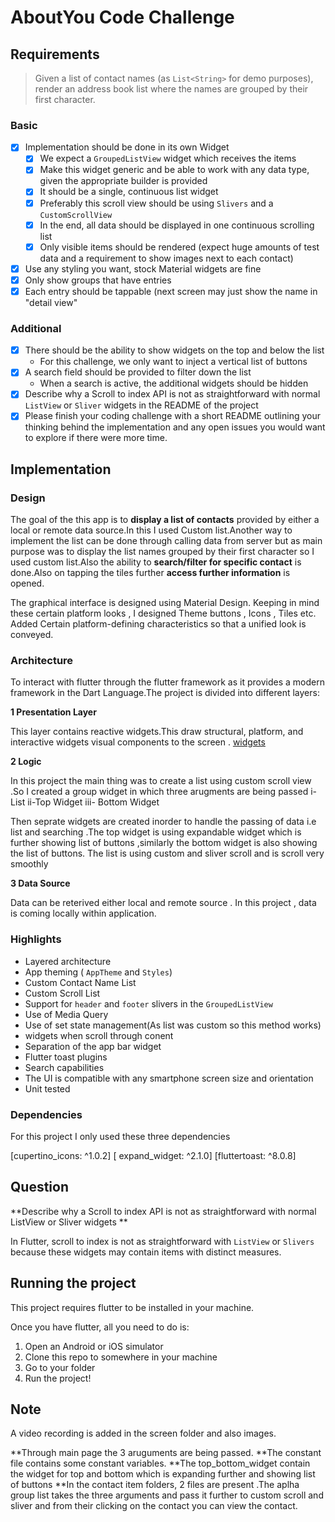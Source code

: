 # AboutYou Code Challenge

## Requirements

> Given a list of contact names (as `List<String>` for demo purposes), render an address book list where the names are grouped by their first character.

### Basic

- [x] Implementation should be done in its own Widget
    - [x] We expect a `GroupedListView` widget which receives the items
    - [x] Make this widget generic and be able to work with any data type, given the appropriate builder is provided
    - [x] It should be a single, continuous list widget
    - [x] Preferably this scroll view should be using `Slivers` and a `CustomScrollView`
    - [x] In the end, all data should be displayed in one continuous scrolling list
    - [x] Only visible items should be rendered (expect huge amounts of test data and a requirement to show images next to each contact)
- [x] Use any styling you want, stock Material widgets are fine
- [x] Only show groups that have entries
- [x] Each entry should be tappable (next screen may just show the name in "detail view"

### Additional

- [x] There should be the ability to show widgets on the top and below the list
    - For this challenge, we only want to inject a vertical list of buttons
- [x] A search field should be provided to filter down the list
    -  When a search is active, the additional widgets should be hidden
- [x] Describe why a Scroll to index API is not as straightforward with normal `ListView` or `Sliver` widgets in the README of the project
- [x] Please finish your coding challenge with a short README outlining your thinking behind the implementation and any open issues you would want to explore if there were more time.

## Implementation

### Design

The goal of the this app  is to **display a list of contacts** provided by either a local or remote data source.In this I used Custom list.Another way to implement the list can  be done through calling data from server but as main purpose was to display the list names  grouped by their first character so I used custom list.Also the ability to **search/filter for specific contact** is done.Also on tapping the tiles further **access further information** is opened.

The graphical interface is designed using Material Design. Keeping in mind these certain platform looks , I designed Theme buttons , Icons , Tiles etc. Added Certain platform-defining characteristics so that a unified look is conveyed.

### Architecture
To interact with flutter through the flutter framework as it provides a modern framework in the Dart Language.The project is divided into different layers:

**1 Presentation Layer**

This layer contains reactive widgets.This draw structural, platform, and interactive widgets visual components to the screen .
[widgets](https://flutter.dev/docs/development/ui/widgets)

**2 Logic**

In this project the main thing was to create a list using custom scroll view .So I created a group widget in which three arugments are being passed
i- List
ii-Top Widget
iii- Bottom Widget

Then seprate widgets are created inorder to handle the passing of data i.e list and searching .The top widget is using expandable widget which is further showing list of buttons
,similarly the bottom widget is also showing the list of buttons.
The list is using custom and sliver scroll and is scroll very smoothly

**3 Data Source**

Data can be reterived either local and remote source . In this project , data is coming locally within application.

### Highlights

- Layered architecture
- App theming ( `AppTheme` and `Styles`)
- Custom Contact Name List
- Custom Scroll List
- Support for `header` and `footer` slivers in the `GroupedListView`
- Use of Media Query 
- Use of set state management(As list was custom so this method works)
- widgets when scroll through conent
- Separation of the app bar widget
- Flutter toast plugins
- Search capabilities
- The UI is compatible with any smartphone screen size and orientation 
- Unit tested

### Dependencies

For this project I only used these three dependencies

  [cupertino_icons: ^1.0.2]
  [ expand_widget: ^2.1.0]
  [fluttertoast: ^8.0.8]
 
 ## Question 
 
**Describe why a Scroll to index API is not as straightforward with normal ListView or Sliver widgets ** 
 
 In Flutter, scroll to index is not as straightforward with `ListView` or `Slivers` because these widgets may contain items with distinct measures. 
 
 ## Running the project

This project requires flutter to be installed in your machine. 

Once you have flutter, all you need to do is:
1. Open an Android or iOS simulator
2. Clone this repo to somewhere in your machine 
3. Go to your folder
4. Run the project!


## Note 
A video recording is added in the screen folder and also images.

**Through main page the 3 aruguments are being passed.
**The constant file contains some constant variables.
**The top_bottom_widget contain the widget for top and bottom which is expanding further and showing list of buttons
**In the contact item folders, 2 files are present .The aplha group list takes the three arguments and pass it further to custom scroll and sliver and from their clicking on the contact you can view the contact.
 


